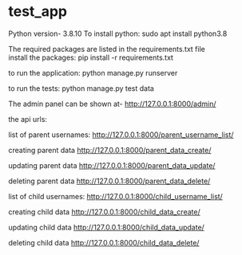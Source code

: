 # test_app

Python version- 3.8.10
To install python:
sudo apt install python3.8

The required packages are listed in the requirements.txt file<br>
install the packages:
pip install -r requirements.txt

to run the application:
python manage.py runserver

to run the tests:
python manage.py test data

The admin panel can be shown at-
http://127.0.0.1:8000/admin/

the api urls:

list of parent usernames:
http://127.0.0.1:8000/parent_username_list/

creating parent data
http://127.0.0.1:8000/parent_data_create/<parent username>
  
updating parent data
http://127.0.0.1:8000/parent_data_update/<parent username>

deleting parent data
http://127.0.0.1:8000/parent_data_delete/<parent username>

  
  
list of child usernames:
http://127.0.0.1:8000/child_username_list/
  
creating child data
http://127.0.0.1:8000/child_data_create/<child username>
  
updating child data
http://127.0.0.1:8000/child_data_update/<child username>

deleting child data
http://127.0.0.1:8000/child_data_delete/<child username>
